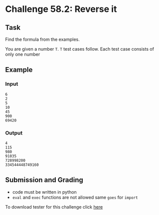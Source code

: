 # Challenge 58.2: Reverse it

## Task

Find the formula from the examples.

You are given a number `T`. `T` test cases follow. Each test case consists of only one number

## Example

### Input
```
6
2
5
10
45
900
69420
```

### Output

```
4
115
980
91035
728998200
334544448749160
```

## Submission and Grading 

- code must be written in python
- `eval` and `exec` functions are not allowed same `goes` for `import`

To download tester for this challenge click [here](https://downgit.github.io/#/home?url=https://github.com/Pomroka/TWT_Challenges_Tester/tree/main/PreviousChallenges/Challenge_58_2)
